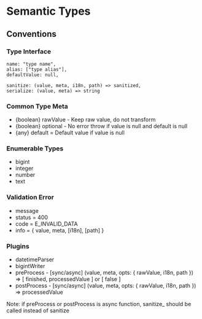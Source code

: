 # Semantic Types

## Conventions

### Type Interface

```
name: "type name",
alias: ["type alias"],
defaultValue: null,

sanitize: (value, meta, i18n, path) => sanitized,
serialize: (value, meta) => string
```

### Common Type Meta

-   {boolean} rawValue - Keep raw value, do not transform
-   {boolean} optional - No error throw if value is null and default is null
-   {any} default = Default value if value is null

### Enumerable Types

-   bigint
-   integer
-   number
-   text

### Validation Error

-   message
-   status = 400
-   code = E_INVALID_DATA
-   info = { value, meta, [i18n], [path] }

### Plugins

-   datetimeParser
-   bigintWriter
-   preProcess - [sync/async] (value, meta, opts: { rawValue, i18n, path }) => [ finished, processedValue ] or [ false ]
-   postProcess - [sync/async] (value, meta, opts: { rawValue, i18n, path }) => processedValue

Note: if preProcess or postProcess is async function, sanitize_ should be called instead of sanitize
